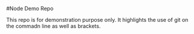 #Node Demo Repo

This repo is for demonstration purpose only.
It highlights the use of git on the commadn line as well as brackets.